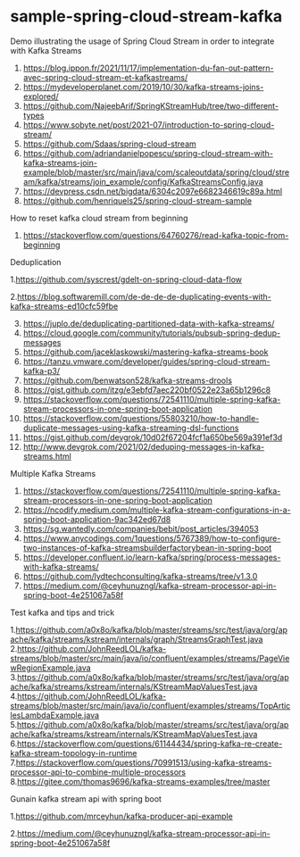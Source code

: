 # sample-spring-cloud-stream-kafka
Demo illustrating the usage of Spring Cloud Stream  in order to integrate with Kafka Streams
1. https://blog.ippon.fr/2021/11/17/implementation-du-fan-out-pattern-avec-spring-cloud-stream-et-kafkastreams/
2. https://mydeveloperplanet.com/2019/10/30/kafka-streams-joins-explored/
3. https://github.com/NajeebArif/SpringKStreamHub/tree/two-different-types
4. https://www.sobyte.net/post/2021-07/introduction-to-spring-cloud-stream/
5. https://github.com/Sdaas/spring-cloud-stream
6. https://github.com/adriandanielpopescu/spring-cloud-stream-with-kafka-streams-join-example/blob/master/src/main/java/com/scaleoutdata/spring/cloud/stream/kafka/streams/join_example/config/KafkaStreamsConfig.java
7. https://devpress.csdn.net/bigdata/6304c2097e6682346619c89a.html
8. https://github.com/henriquels25/spring-cloud-stream-sample


How to reset kafka cloud stream from beginning
1. https://stackoverflow.com/questions/64760276/read-kafka-topic-from-beginning

Deduplication

1.https://github.com/syscrest/gdelt-on-spring-cloud-data-flow

2.https://blog.softwaremill.com/de-de-de-de-duplicating-events-with-kafka-streams-ed10cfc59fbe

3. https://juplo.de/deduplicating-partitioned-data-with-kafka-streams/
4. https://cloud.google.com/community/tutorials/pubsub-spring-dedup-messages
5. https://github.com/jaceklaskowski/mastering-kafka-streams-book
6. https://tanzu.vmware.com/developer/guides/spring-cloud-stream-kafka-p3/
7. https://github.com/benwatson528/kafka-streams-drools
8. https://gist.github.com/itzg/e3ebfd7aec220bf0522e23a65b1296c8
9. https://stackoverflow.com/questions/72541110/multiple-spring-kafka-stream-processors-in-one-spring-boot-application
10. https://stackoverflow.com/questions/55803210/how-to-handle-duplicate-messages-using-kafka-streaming-dsl-functions
11. https://gist.github.com/devgrok/10d02f67204fcf1a650be569a391ef3d
12. http://www.devgrok.com/2021/02/deduping-messages-in-kafka-streams.html


Multiple Kafka Streams

1. https://stackoverflow.com/questions/72541110/multiple-spring-kafka-stream-processors-in-one-spring-boot-application
2. https://ncodify.medium.com/multiple-kafka-stream-configurations-in-a-spring-boot-application-9ac342ed67d8
3. https://sg.wantedly.com/companies/bebit/post_articles/394053
4. https://www.anycodings.com/1questions/5767389/how-to-configure-two-instances-of-kafka-streamsbuilderfactorybean-in-spring-boot
5. https://developer.confluent.io/learn-kafka/spring/process-messages-with-kafka-streams/
6. https://github.com/lydtechconsulting/kafka-streams/tree/v1.3.0
7. https://medium.com/@ceyhunuzngl/kafka-stream-processor-api-in-spring-boot-4e251067a58f



Test kafka and tips and trick

1.https://github.com/a0x8o/kafka/blob/master/streams/src/test/java/org/apache/kafka/streams/kstream/internals/graph/StreamsGraphTest.java
2.https://github.com/JohnReedLOL/kafka-streams/blob/master/src/main/java/io/confluent/examples/streams/PageViewRegionExample.java
3.https://github.com/a0x8o/kafka/blob/master/streams/src/test/java/org/apache/kafka/streams/kstream/internals/KStreamMapValuesTest.java
4.https://github.com/JohnReedLOL/kafka-streams/blob/master/src/main/java/io/confluent/examples/streams/TopArticlesLambdaExample.java
5.https://github.com/a0x8o/kafka/blob/master/streams/src/test/java/org/apache/kafka/streams/kstream/internals/KStreamMapValuesTest.java
6.https://stackoverflow.com/questions/61144434/spring-kafka-re-create-kafka-stream-topology-in-runtime
7.https://stackoverflow.com/questions/70991513/using-kafka-streams-processor-api-to-combine-multiple-processors
8.https://gitee.com/thomas9696/kafka-streams-examples/tree/master

Gunain kafka stream api with spring boot

1.https://github.com/mrceyhun/kafka-producer-api-example

2.https://medium.com/@ceyhunuzngl/kafka-stream-processor-api-in-spring-boot-4e251067a58f

